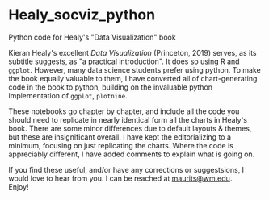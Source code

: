 # Healy_socviz_python
Python code for Healy's "Data Visualization" book

Kieran Healy's excellent _Data Visualization_ (Princeton, 2019) serves, as its subtitle suggests, as "a practical introduction". It does so using R and `ggplot`. However, many data science students prefer using python. To make the book equally valuable to them, I have converted all of chart-generating code in the book to python, building on the invaluable python implementation of `ggplot`, `plotnine`.

These notebooks go chapter by chapter, and include all the code you should need to replicate in nearly identical form all the charts in Healy's book. There are some minor differences due to default layouts & themes, but these are insignificant overall. I have kept the editorializing to a minimum, focusing on just replicating the charts. Where the code is appreciably different, I have added comments to explain what is going on.

If you find these useful, and/or have any corrections or suggestsions, I would love to hear from you. I can be reached at maurits@wm.edu.  
Enjoy!
